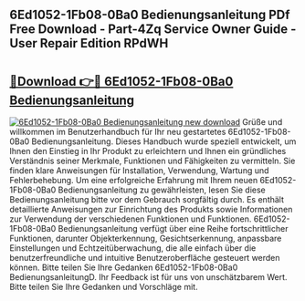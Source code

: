 ## 6Ed1052-1Fb08-0Ba0 Bedienungsanleitung PDf Free Download - Part-4Zq Service Owner Guide - User Repair Edition RPdWH

# <h2><a href="http://df3v6l1.blite.top/?on=6Ed1052-1Fb08-0Ba0+Bedienungsanleitung">🔗Download 👉🔴 6Ed1052-1Fb08-0Ba0 Bedienungsanleitung</a></h2>

[![6Ed1052-1Fb08-0Ba0 Bedienungsanleitung new download](https://i.imgur.com/lujVjoI.png)](http://df3v6l1.blite.top/?on=6Ed1052-1Fb08-0Ba0+Bedienungsanleitung)
Grüße und willkommen im Benutzerhandbuch für Ihr neu gestartetes 6Ed1052-1Fb08-0Ba0 Bedienungsanleitung. Dieses Handbuch wurde speziell entwickelt, um Ihnen den Einstieg in Ihr Produkt zu erleichtern und Ihnen ein gründliches Verständnis seiner Merkmale, Funktionen und Fähigkeiten zu vermitteln. Sie finden klare Anweisungen für Installation, Verwendung, Wartung und Fehlerbehebung. Um eine erfolgreiche Erfahrung mit Ihrem neuen 6Ed1052-1Fb08-0Ba0 Bedienungsanleitung zu gewährleisten, lesen Sie diese Bedienungsanleitung bitte vor dem Gebrauch sorgfältig durch. Es enthält detaillierte Anweisungen zur Einrichtung des Produkts sowie Informationen zur Verwendung der verschiedenen Funktionen und Funktionen. 6Ed1052-1Fb08-0Ba0 Bedienungsanleitung verfügt über eine Reihe fortschrittlicher Funktionen, darunter Objekterkennung, Gesichtserkennung, anpassbare Einstellungen und Echtzeitüberwachung, die alle einfach über die benutzerfreundliche und intuitive Benutzeroberfläche gesteuert werden können. Bitte teilen Sie Ihre Gedanken 6Ed1052-1Fb08-0Ba0 BedienungsanleitungD. Ihr Feedback ist für uns von unschätzbarem Wert. Bitte teilen Sie Ihre Gedanken und Vorschläge mit.
